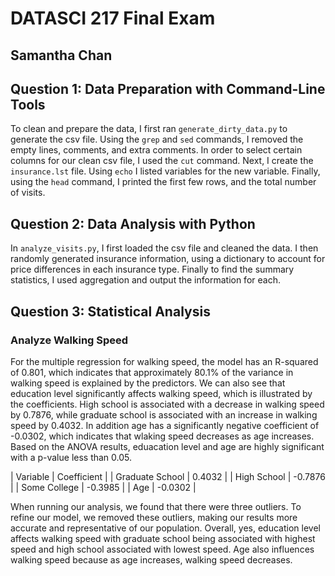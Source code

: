 # DATASCI 217 Final Exam
## Samantha Chan

## Question 1: Data Preparation with Command-Line Tools
To clean and prepare the data, I first ran `generate_dirty_data.py` to generate the csv file. 
Using the `grep` and `sed` commands, I removed the empty lines, comments, and extra comments. 
In order to select certain columns for our clean csv file, I used the `cut` command. Next, I 
create the `insurance.lst` file. Using `echo` I listed variables for the new variable. Finally, 
using the `head` command, I printed the first few rows, and the total number of visits.

## Question 2: Data Analysis with Python
In `analyze_visits.py`, I first loaded the csv file and cleaned the data. I then randomly
generated insurance information, using a dictionary to account for price differences in each
insurance type. Finally to find the summary statistics, I used aggregation and output the
information for each.

## Question 3: Statistical Analysis
### Analyze Walking Speed
For the multiple regression for walking speed, the model has an R-squared of 0.801, which indicates that approximately 80.1% of the variance in walking speed is explained by the predictors. We can also see that education level significantly affects walking speed, which is illustrated by the coefficients. High school is associated with a decrease in walking speed by 0.7876, while graduate school is associated with an increase in walking speed by 0.4032. In addition age has a significantly negative coefficient of -0.0302, which indicates that wlaking speed decreases as age increases. Based on the ANOVA results, eduacation level and age are highly significant with a p-value less than 0.05. 

| Variable | Coefficient |
| Graduate School | 0.4032 |
| High School | -0.7876 |
| Some College | -0.3985 |
| Age | -0.0302 |

When running our analysis, we found that there were three outliers. To refine our model, we removed these outliers, making our results more accurate and representative of our population. Overall, yes, education level affects walking speed with graduate school being associated with highest speed and high school associated with lowest speed. Age also influences walking speed because as age increases, walking speed decreases. 